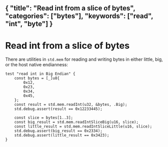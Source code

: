 {
  "title": "Read int from a slice of bytes",
  "categories": ["bytes"],
  "keywords": ["read", "int", "byte"]
}
---
# Read int from a slice of bytes

There are utilities in `std.mem` for reading and writing bytes in either little,
big, or the host native endianness:

```zig
test "read int in Big Endian" {
    const bytes = [_]u8{
        0x12,
        0x23,
        0x34,
        0x45,
    };
    const result = std.mem.readInt(u32, &bytes, .Big);
    std.debug.assert(result == 0x12233445);

    const slice = bytes[1..3];
    const big_result = std.mem.readIntSliceBig(u16, slice);
    const little_result = std.mem.readIntSliceLittle(u16, slice);
    std.debug.assert(big_result == 0x2334);
    std.debug.assert(little_result == 0x3423);
}
```
